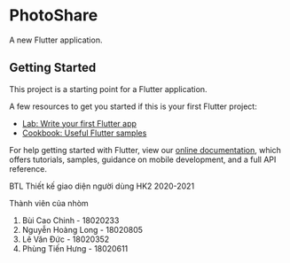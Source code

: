 # PhotoShare

A new Flutter application.

## Getting Started

This project is a starting point for a Flutter application.

A few resources to get you started if this is your first Flutter project:

- [Lab: Write your first Flutter app](https://flutter.dev/docs/get-started/codelab)
- [Cookbook: Useful Flutter samples](https://flutter.dev/docs/cookbook)

For help getting started with Flutter, view our
[online documentation](https://flutter.dev/docs), which offers tutorials,
samples, guidance on mobile development, and a full API reference.

BTL Thiết kế giao diện người dùng HK2 2020-2021

Thành viên của nhòm

1. Bùi Cao Chinh - 18020233
2. Nguyễn Hoàng Long - 18020805
3. Lê Văn Đức - 18020352
4. Phùng Tiến Hưng - 18020611

